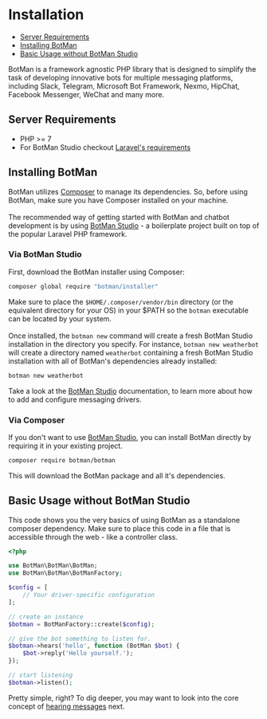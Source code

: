 # Installation

- [Server Requirements](#requirements)
- [Installing BotMan](#installation)
- [Basic Usage without BotMan Studio](#basic-usage-without-botman-studio)

BotMan is a framework agnostic PHP library that is designed to simplify the task of developing innovative bots for multiple messaging platforms, including Slack, Telegram, Microsoft Bot Framework, Nexmo, HipChat, Facebook Messenger, WeChat and many more.

<a id="requirements"></a>
## Server Requirements

- PHP >= 7
- For BotMan Studio checkout [Laravel's requirements](https://laravel.com/docs/5.5/installation#server-requirements)

<a id="installation"></a>
## Installing BotMan

BotMan utilizes [Composer](https://getcomposer.org/) to manage its dependencies. So, before using BotMan, make sure you have Composer installed on your machine.
<br><br>
The recommended way of getting started with BotMan and chatbot development is by using [BotMan Studio](/__version__/botman-studio) - a boilerplate project built on top of the popular Laravel PHP framework.

### Via BotMan Studio
First, download the BotMan installer using Composer:

```sh
composer global require "botman/installer"
```

Make sure to place the `$HOME/.composer/vendor/bin` directory (or the equivalent directory for your OS) in your $PATH so the `botman` executable can be located by your system.
<br><br>
Once installed, the `botman new` command will create a fresh BotMan Studio installation in the directory you specify. For instance, `botman new weatherbot` will create a directory named `weatherbot` containing a fresh BotMan Studio installation with all of BotMan's dependencies already installed:

```sh
botman new weatherbot
```

Take a look at the [BotMan Studio](/__version__/botman-studio) documentation, to learn more about how to add and configure messaging drivers.

### Via Composer

If you don't want to use [BotMan Studio](/__version__/botman-studio), you can install BotMan directly by requiring it in your existing project.

```sh
composer require botman/botman
```

This will download the BotMan package and all it's dependencies.

<a id="basic-usage-without-botman-studio"></a>
## Basic Usage without BotMan Studio

This code shows you the very basics of using BotMan as a standalone composer dependency.
Make sure to place this code in a file that is accessible through the web - like a controller class.

```php
<?php

use BotMan\BotMan\BotMan;
use BotMan\BotMan\BotManFactory;

$config = [
    // Your driver-specific configuration
];

// create an instance
$botman = BotManFactory::create($config);

// give the bot something to listen for.
$botman->hears('hello', function (BotMan $bot) {
    $bot->reply('Hello yourself.');
});

// start listening
$botman->listen();
```

Pretty simple, right? To dig deeper, you may want to look into the core concept of [hearing messages](/__version__/receiving) next.

